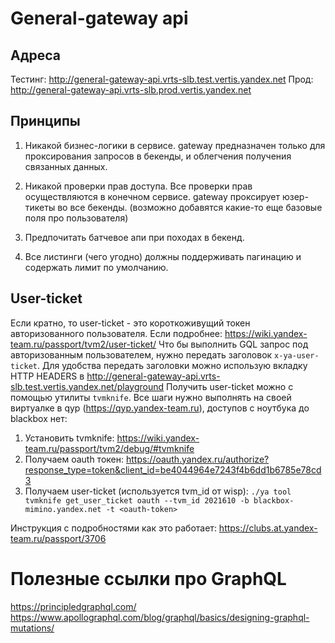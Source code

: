 # General-gateway api

## Адреса
Тестинг: http://general-gateway-api.vrts-slb.test.vertis.yandex.net
Прод: http://general-gateway-api.vrts-slb.prod.vertis.yandex.net

## Принципы

1. Никакой бизнес-логики в сервисе.
gateway предназначен только для проксирования запросов в бекенды, 
и облегчения получения связанных данных.

2. Никакой проверки прав доступа.
Все проверки прав осуществляются в конечном сервисе.
gateway проксирует юзер-тикеты во все бекенды.
(возможно добавятся какие-то еще базовые поля про пользователя)

3. Предпочитать батчевое апи при походах в бекенд.

4. Все листинги (чего угодно) должны поддерживать пагинацию и содержать лимит по умолчанию.

## User-ticket

Если кратно, то user-ticket - это короткоживущий токен авторизованного пользователя. 
Если подробнее: https://wiki.yandex-team.ru/passport/tvm2/user-ticket/
Что бы выполнить GQL запрос под авторизованным пользователем, нужно передать заголовок `x-ya-user-ticket`.
Для удобства передать заголовки можно использую вкладку HTTP HEADERS в http://general-gateway-api.vrts-slb.test.vertis.yandex.net/playground 
Получить user-ticket можно с помощью утилиты `tvmknife`.
Все шаги нужно выполнять на своей виртуалке в qyp (https://qyp.yandex-team.ru), доступов с ноутбука до blackbox нет:
1) Установить tvmknife: https://wiki.yandex-team.ru/passport/tvm2/debug/#tvmknife
2) Получаем oauth токен: https://oauth.yandex.ru/authorize?response_type=token&client_id=be4044964e7243f4b6dd1b6785e78cd3
3) Получаем user-ticket (используется tvm_id от wisp): `./ya tool tvmknife get_user_ticket oauth --tvm_id 2021610 -b blackbox-mimino.yandex.net -t <oauth-token>`

Инструкция с подробностями как это работает: https://clubs.at.yandex-team.ru/passport/3706

# Полезные ссылки про GraphQL

https://principledgraphql.com/
https://www.apollographql.com/blog/graphql/basics/designing-graphql-mutations/